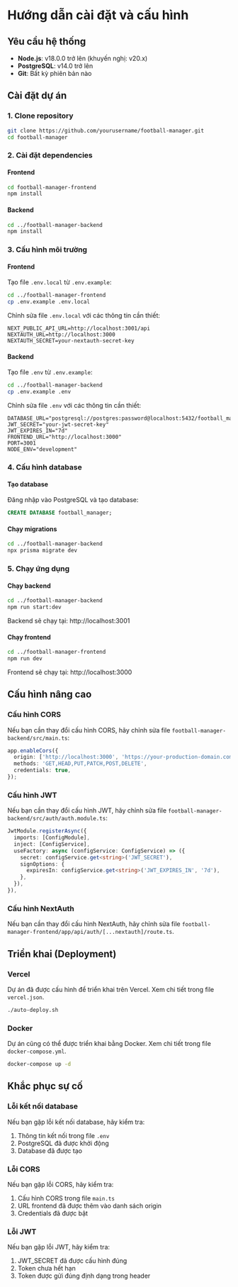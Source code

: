 # Hướng dẫn cài đặt và cấu hình

## Yêu cầu hệ thống

- **Node.js**: v18.0.0 trở lên (khuyến nghị: v20.x)
- **PostgreSQL**: v14.0 trở lên
- **Git**: Bất kỳ phiên bản nào

## Cài đặt dự án

### 1. Clone repository

```bash
git clone https://github.com/yourusername/football-manager.git
cd football-manager
```

### 2. Cài đặt dependencies

#### Frontend

```bash
cd football-manager-frontend
npm install
```

#### Backend

```bash
cd ../football-manager-backend
npm install
```

### 3. Cấu hình môi trường

#### Frontend

Tạo file `.env.local` từ `.env.example`:

```bash
cd ../football-manager-frontend
cp .env.example .env.local
```

Chỉnh sửa file `.env.local` với các thông tin cần thiết:

```
NEXT_PUBLIC_API_URL=http://localhost:3001/api
NEXTAUTH_URL=http://localhost:3000
NEXTAUTH_SECRET=your-nextauth-secret-key
```

#### Backend

Tạo file `.env` từ `.env.example`:

```bash
cd ../football-manager-backend
cp .env.example .env
```

Chỉnh sửa file `.env` với các thông tin cần thiết:

```
DATABASE_URL="postgresql://postgres:password@localhost:5432/football_manager"
JWT_SECRET="your-jwt-secret-key"
JWT_EXPIRES_IN="7d"
FRONTEND_URL="http://localhost:3000"
PORT=3001
NODE_ENV="development"
```

### 4. Cấu hình database

#### Tạo database

Đăng nhập vào PostgreSQL và tạo database:

```sql
CREATE DATABASE football_manager;
```

#### Chạy migrations

```bash
cd ../football-manager-backend
npx prisma migrate dev
```

### 5. Chạy ứng dụng

#### Chạy backend

```bash
cd ../football-manager-backend
npm run start:dev
```

Backend sẽ chạy tại: http://localhost:3001

#### Chạy frontend

```bash
cd ../football-manager-frontend
npm run dev
```

Frontend sẽ chạy tại: http://localhost:3000

## Cấu hình nâng cao

### Cấu hình CORS

Nếu bạn cần thay đổi cấu hình CORS, hãy chỉnh sửa file `football-manager-backend/src/main.ts`:

```typescript
app.enableCors({
  origin: ['http://localhost:3000', 'https://your-production-domain.com'],
  methods: 'GET,HEAD,PUT,PATCH,POST,DELETE',
  credentials: true,
});
```

### Cấu hình JWT

Nếu bạn cần thay đổi cấu hình JWT, hãy chỉnh sửa file `football-manager-backend/src/auth/auth.module.ts`:

```typescript
JwtModule.registerAsync({
  imports: [ConfigModule],
  inject: [ConfigService],
  useFactory: async (configService: ConfigService) => ({
    secret: configService.get<string>('JWT_SECRET'),
    signOptions: {
      expiresIn: configService.get<string>('JWT_EXPIRES_IN', '7d'),
    },
  }),
}),
```

### Cấu hình NextAuth

Nếu bạn cần thay đổi cấu hình NextAuth, hãy chỉnh sửa file `football-manager-frontend/app/api/auth/[...nextauth]/route.ts`.

## Triển khai (Deployment)

### Vercel

Dự án đã được cấu hình để triển khai trên Vercel. Xem chi tiết trong file `vercel.json`.

```bash
./auto-deploy.sh
```

### Docker

Dự án cũng có thể được triển khai bằng Docker. Xem chi tiết trong file `docker-compose.yml`.

```bash
docker-compose up -d
```

## Khắc phục sự cố

### Lỗi kết nối database

Nếu bạn gặp lỗi kết nối database, hãy kiểm tra:

1. Thông tin kết nối trong file `.env`
2. PostgreSQL đã được khởi động
3. Database đã được tạo

### Lỗi CORS

Nếu bạn gặp lỗi CORS, hãy kiểm tra:

1. Cấu hình CORS trong file `main.ts`
2. URL frontend đã được thêm vào danh sách origin
3. Credentials đã được bật

### Lỗi JWT

Nếu bạn gặp lỗi JWT, hãy kiểm tra:

1. JWT_SECRET đã được cấu hình đúng
2. Token chưa hết hạn
3. Token được gửi đúng định dạng trong header 